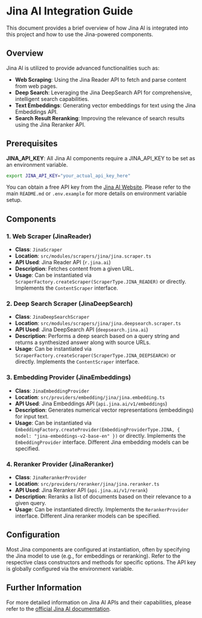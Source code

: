# Jina AI Integration Guide

This document provides a brief overview of how Jina AI is integrated into this project and how to use the Jina-powered components.

## Overview

Jina AI is utilized to provide advanced functionalities such as:

*   **Web Scraping**: Using the Jina Reader API to fetch and parse content from web pages.
*   **Deep Search**: Leveraging the Jina DeepSearch API for comprehensive, intelligent search capabilities.
*   **Text Embeddings**: Generating vector embeddings for text using the Jina Embeddings API.
*   **Search Result Reranking**: Improving the relevance of search results using the Jina Reranker API.

## Prerequisites

**JINA_API_KEY**: All Jina AI components require a JINA_API_KEY to be set as an environment variable.

```bash
export JINA_API_KEY="your_actual_api_key_here"
```

You can obtain a free API key from the [Jina AI Website](https://jina.ai/?sui=apikey). Please refer to the main `README.md` or `.env.example` for more details on environment variable setup.

## Components

### 1. Web Scraper (JinaReader)

*   **Class**: `JinaScraper`
*   **Location**: `src/modules/scrapers/jina/jina.scraper.ts`
*   **API Used**: Jina Reader API (`r.jina.ai`)
*   **Description**: Fetches content from a given URL.
*   **Usage**: Can be instantiated via `ScraperFactory.createScraper(ScraperType.JINA_READER)` or directly. Implements the `ContentScraper` interface.

### 2. Deep Search Scraper (JinaDeepSearch)

*   **Class**: `JinaDeepSearchScraper`
*   **Location**: `src/modules/scrapers/jina/jina.deepsearch.scraper.ts`
*   **API Used**: Jina DeepSearch API (`deepsearch.jina.ai`)
*   **Description**: Performs a deep search based on a query string and returns a synthesized answer along with source URLs.
*   **Usage**: Can be instantiated via `ScraperFactory.createScraper(ScraperType.JINA_DEEPSEARCH)` or directly. Implements the `ContentScraper` interface.

### 3. Embedding Provider (JinaEmbeddings)

*   **Class**: `JinaEmbeddingProvider`
*   **Location**: `src/providers/embedding/jina/jina.embedding.ts`
*   **API Used**: Jina Embeddings API (`api.jina.ai/v1/embeddings`)
*   **Description**: Generates numerical vector representations (embeddings) for input text.
*   **Usage**: Can be instantiated via `EmbeddingFactory.createProvider(EmbeddingProviderType.JINA, { model: "jina-embeddings-v2-base-en" })` or directly. Implements the `EmbeddingProvider` interface. Different Jina embedding models can be specified.

### 4. Reranker Provider (JinaReranker)

*   **Class**: `JinaRerankerProvider`
*   **Location**: `src/providers/reranker/jina/jina.reranker.ts`
*   **API Used**: Jina Reranker API (`api.jina.ai/v1/rerank`)
*   **Description**: Reranks a list of documents based on their relevance to a given query.
*   **Usage**: Can be instantiated directly. Implements the `RerankerProvider` interface. Different Jina reranker models can be specified.

## Configuration

Most Jina components are configured at instantiation, often by specifying the Jina model to use (e.g., for embeddings or reranking). Refer to the respective class constructors and methods for specific options. The API key is globally configured via the environment variable.

## Further Information

For more detailed information on Jina AI APIs and their capabilities, please refer to the [official Jina AI documentation](https://docs.jina.ai/).
